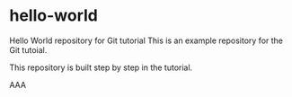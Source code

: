 # hello-world

Hello World repository for Git tutorial
This is an example repository for the Git tutoial.

This repository is built step by step in the tutorial.

AAA

